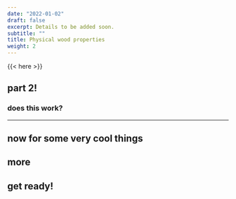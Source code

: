 ```yaml
---
date: "2022-01-02"
draft: false
excerpt: Details to be added soon.
subtitle: ""
title: Physical wood properties
weight: 2
---
```


{{< here >}}


## part 2!

### does this work?

---

## now for some very cool things

## more

## get ready!